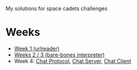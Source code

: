 My solutions for space cadets challenges

# Weeks
- [Week 1 (urlreader)](./urlreader)
- [Weeks 2 / 3 (bare-bones interpreter)](./bare-bones)
- Week 4: [Chat Protocol](./chat-common), [Chat Server](./chat-server), [Chat Client](./chat-client)
